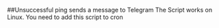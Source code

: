 ##Unsuccessful ping sends a message to Telegram
The Script works on Linux. You need to add this script to cron 
